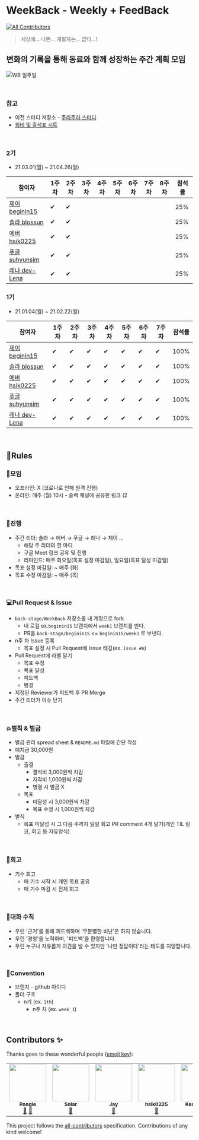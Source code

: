 # WeekBack - Weekly + FeedBack
<!-- ALL-CONTRIBUTORS-BADGE:START - Do not remove or modify this section -->
[![All Contributors](https://img.shields.io/badge/all_contributors-5-orange.svg?style=flat-square)](#contributors-)
<!-- ALL-CONTRIBUTORS-BADGE:END -->

> 세상에... 나쁜... 개발자는... 없다...!

## **변화의 기록을 통해 동료와 함께 성장하는 주간 계획 모임**

![WB 일주일](https://user-images.githubusercontent.com/58318786/104989878-c1378900-5a5e-11eb-9925-8916118dd48d.png)

<br>

### 참고
* 이전 스터디 저장소 - [주라주라 스터디](https://github.com/guswns1659/JuraJura)
* [회비 및 출석표 시트](https://docs.google.com/spreadsheets/d/1bW4PDzOeI4BGsfmKYqqA4cw2bDyWchXP4qRALd16rEE/edit?usp=sharing)

<br>

### 2기

- 21.03.01(월) ~ 21.04.26(월)

| 참여자 | 1주 차 | 2주 차 | 3주 차 | 4주 차 | 5주 차 | 6주 차 | 7주 차 | 8주 차 | 참석률 |
| --- | --- | --- | --- | --- | --- | --- | --- | --- | --- |
| [제이 beginin15](https://github.com/beginin15) |✔|✔||||||| 25% |
| [솔라 blossun](https://github.com/blossun) |✔|✔||||||| 25% |
| [에버 hsik0225](https://github.com/hsik0225) |✔|✔||||||| 25% |
| [푸글 suhyunsim](https://github.com/suhyunsim) |✔|✔||||||| 25% |
| [레나 dev-Lena](https://github.com/dev-Lena) |✔|✔||||||| 25% |


### 1기

- 21.01.04(월) ~ 21.02.22(월)

| 참여자 | 1주 차 | 2주 차 | 3주 차 | 4주 차 | 5주 차 | 6주 차 | 7주 차 | 참석률 |
| --- | --- | --- | --- | --- | --- | --- | --- | --- |
| [제이 beginin15](https://github.com/beginin15) |✔|✔|✔|✔|✔|✔|✔| 100% |
| [솔라 blossun](https://github.com/blossun) |✔|✔|✔|✔|✔|✔|✔| 100% |
| [에버 hsik0225](https://github.com/hsik0225) |✔|✔|✔|✔|✔|✔|✔| 100% |
| [푸글 suhyunsim](https://github.com/suhyunsim) |✔|✔|✔|✔|✔|✔|✔| 100% |
| [레나 dev-Lena](https://github.com/dev-Lena) |✔|✔|✔|✔|✔|✔|✔| 100% |

<br>

## 📃Rules
### 👋모임

- 오프라인: X (코로나로 인해 원격 진행)
- 온라인: 매주 (월) 10시 - 슬랙 채널에 공유한 링크 (2

<br>

### 📝진행

- 주간 리더: 솔라 → 에버 → 푸글 → 레나 → 제이 ...
    - 해당 주 리더의 한 마디
    - 구글 Meet 링크 공유 및 진행 
    - 리마인드: 매주 화요일(목표 설정 마감일), 일요일(목표 달성 마감일)
- 목표 설정 마감일: ~ 매주 (화)
- 목표 수정 마감일: ~ 매주 (목)

<br>

### 💻Pull Request & Issue

- `back-stage/WeekBack` 저장소를 내 계정으로 fork
    - 내 로컬 ex.`beginin15` 브랜치에서 `week1` 브랜치를 딴다.
    - PR을 `back-stage/beginin15` <= `beginin15/week1` 로 보낸다.
- n주 차 Issue 등록
    - 목표 설정 시 Pull Request에 Issue 태깅(ex. `Issue #n`)
- Pull Request에 라벨 달기
    - 목표 수정
    - 목표 달성
    - 피드백
    - 병결
- 지정된 Reviewer가 피드백 후 PR Merge
- 주간 리더가 이슈 닫기

<br>

### 💥벌칙 & 벌금

- 벌금 관리 spread sheet & `README.md` 파일에 간단 작성
- 예치금 30,000원
- 벌금
    - 출결
        - 결석비 3,000원씩 차감
        - 지각비 1,000원씩 차감
        - 병결 시 벌금 X
    - 목표
        - 미달성 시 3,000원씩 차감
        - 목표 수정 시 1,000원씩 차감
- 벌칙
    - 목표 미달성 시 그 다음 주까지 일일 회고 PR comment 4개 달기(개인 TIL 링크, 회고 등 자유양식)

<br>

### 👣회고

- 기수 회고
    - 매 기수 시작 시 개인 목표 공유
    - 매 기수 마감 시 전체 회고

<br>

### 🙆대화 수칙

- 우린 '근거'를 통해 피드백하며 '무분별한 비난'은 하지 않습니다.
- 우린 '경청'을 노력하며, '피드백'을 환영합니다.
- 우린 누구나 자유롭게 의견을 낼 수 있지만 '나만 정답이다'라는 태도를 지양합니다.

<br>

### 📑Convention

- 브랜치 - github 아이디
- 폴더 구조
    - n기 (ex. `1th`)
        - n주 차 (ex. `week_1`)

<br>

## Contributors ✨

Thanks goes to these wonderful people ([emoji key](https://allcontributors.org/docs/en/emoji-key)):

<!-- ALL-CONTRIBUTORS-LIST:START - Do not remove or modify this section -->
<!-- prettier-ignore-start -->
<!-- markdownlint-disable -->
<table>
  <tr>
    <td align="center"><a href="https://github.com/suhyunsim"><img src="https://avatars3.githubusercontent.com/u/58318786?v=4?s=100" width="100px;" alt=""/><br /><sub><b>Poogle</b></sub></a><br /><a href="https://github.com/back-stage/WeekBack/commits?author=suhyunsim" title="Documentation">📖</a> <a href="https://github.com/back-stage/WeekBack/pulls?q=is%3Apr+reviewed-by%3Asuhyunsim" title="Reviewed Pull Requests">👀</a></td>
    <td align="center"><a href="https://blossun.github.io"><img src="https://avatars0.githubusercontent.com/u/35985636?v=4?s=100" width="100px;" alt=""/><br /><sub><b>Solar</b></sub></a><br /><a href="https://github.com/back-stage/WeekBack/pulls?q=is%3Apr+reviewed-by%3Ablossun" title="Reviewed Pull Requests">👀</a></td>
    <td align="center"><a href="https://github.com/beginin15"><img src="https://avatars2.githubusercontent.com/u/33659848?v=4?s=100" width="100px;" alt=""/><br /><sub><b>Jay</b></sub></a><br /><a href="https://github.com/back-stage/WeekBack/pulls?q=is%3Apr+reviewed-by%3Abeginin15" title="Reviewed Pull Requests">👀</a></td>
    <td align="center"><a href="https://github.com/hsik0225"><img src="https://avatars2.githubusercontent.com/u/56301069?v=4?s=100" width="100px;" alt=""/><br /><sub><b>hsik0225</b></sub></a><br /><a href="https://github.com/back-stage/WeekBack/pulls?q=is%3Apr+reviewed-by%3Ahsik0225" title="Reviewed Pull Requests">👀</a></td>
    <td align="center"><a href="http://lena-chamna.netlify.app/"><img src="https://avatars1.githubusercontent.com/u/52783516?v=4?s=100" width="100px;" alt=""/><br /><sub><b>Keunna Lee</b></sub></a><br /><a href="https://github.com/back-stage/WeekBack/pulls?q=is%3Apr+reviewed-by%3Adev-Lena" title="Reviewed Pull Requests">👀</a></td>
  </tr>
</table>

<!-- markdownlint-restore -->
<!-- prettier-ignore-end -->

<!-- ALL-CONTRIBUTORS-LIST:END -->

This project follows the [all-contributors](https://github.com/all-contributors/all-contributors) specification. Contributions of any kind welcome!
